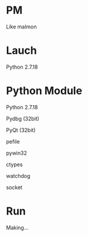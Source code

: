# PM
Like malmon

# Lauch
Python 2.7.18

# Python Module
Python 2.7.18

Pydbg (32bit)

PyQt (32bit)

pefile

pywin32

ctypes

watchdog

socket

# Run
Making...
